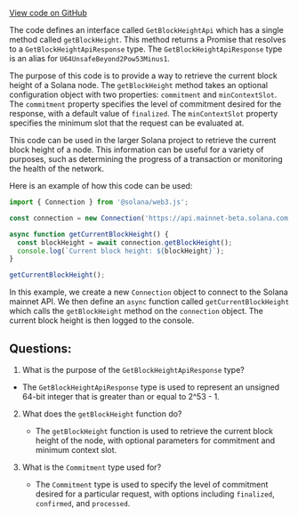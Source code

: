 [View code on GitHub](https://github.com/solana-labs/solana-web3.js/blob/master/packages/rpc-core/src/types/rpc-methods/getBlockHeight.d.ts)

The code defines an interface called `GetBlockHeightApi` which has a single method called `getBlockHeight`. This method returns a Promise that resolves to a `GetBlockHeightApiResponse` type. The `GetBlockHeightApiResponse` type is an alias for `U64UnsafeBeyond2Pow53Minus1`.

The purpose of this code is to provide a way to retrieve the current block height of a Solana node. The `getBlockHeight` method takes an optional configuration object with two properties: `commitment` and `minContextSlot`. The `commitment` property specifies the level of commitment desired for the response, with a default value of `finalized`. The `minContextSlot` property specifies the minimum slot that the request can be evaluated at.

This code can be used in the larger Solana project to retrieve the current block height of a node. This information can be useful for a variety of purposes, such as determining the progress of a transaction or monitoring the health of the network.

Here is an example of how this code can be used:

```typescript
import { Connection } from '@solana/web3.js';

const connection = new Connection('https://api.mainnet-beta.solana.com');

async function getCurrentBlockHeight() {
  const blockHeight = await connection.getBlockHeight();
  console.log(`Current block height: ${blockHeight}`);
}

getCurrentBlockHeight();
```

In this example, we create a new `Connection` object to connect to the Solana mainnet API. We then define an `async` function called `getCurrentBlockHeight` which calls the `getBlockHeight` method on the `connection` object. The current block height is then logged to the console.
## Questions: 
 1. What is the purpose of the `GetBlockHeightApiResponse` type?
   - The `GetBlockHeightApiResponse` type is used to represent an unsigned 64-bit integer that is greater than or equal to 2^53 - 1.

2. What does the `getBlockHeight` function do?
   - The `getBlockHeight` function is used to retrieve the current block height of the node, with optional parameters for commitment and minimum context slot.

3. What is the `Commitment` type used for?
   - The `Commitment` type is used to specify the level of commitment desired for a particular request, with options including `finalized`, `confirmed`, and `processed`.